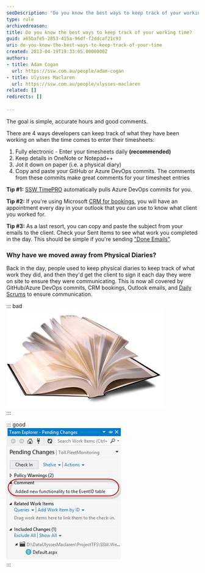 ```yaml
---
seoDescription: "Do you know the best ways to keep track of your working time? Here are four efficient methods for developers: electronic timesheets, OneNote/Notepad++, physical diaries, and GitHub/Azure DevOps commits."
type: rule
archivedreason: 
title: Do you know the best ways to keep track of your working time?
guid: a65bafe5-2853-415a-96df-f2ddcaf21c93
uri: do-you-know-the-best-ways-to-keep-track-of-your-time
created: 2013-04-19T19:33:05.0000000Z
authors:
- title: Adam Cogan
  url: https://ssw.com.au/people/adam-cogan
- title: Ulysses Maclaren
  url: https://ssw.com.au/people/ulysses-maclaren
related: []
redirects: []

---
```


The goal is simple, accurate hours and good comments.

There are 4 ways developers can keep track of what they have been working on when the time comes to enter their timesheets:

<!--endintro-->

1. Fully electronic - Enter your timesheets daily **(recommended)**
2. Keep details in OneNote or Notepad++
3. Jot it down on paper (i.e. a physical diary)
4. Copy and paste your GitHub or Azure DevOps commits. The comments from these commits make great comments for your timesheet entries

**Tip #1:** [SSW TimePRO](https://sswtimepro.com/) automatically pulls Azure DevOps commits for you.

**Tip #2:** If you're using Microsoft [CRM for bookings](/scheduling-do-you-know-how-to-book-developers-for-a-project), you will have an appointment every day in your outlook that you can use to know what client you worked for.

**Tip #3:** As a last resort, you can copy and paste the subject from your emails to the client. Check your Sent Items to see what work you completed in the day. This should be simple if you're sending ["Done Emails"](/dones-do-you-include-useful-details-in-your-done-email).

### Why have we moved away from Physical Diaries?

Back in the day, people used to keep physical diaries to keep track of what work they did, and then they'd get the client to sign it each day they were on site to ensure they were communicating. This is now all covered by GitHub/Azure DevOps commits, CRM bookings, Outlook emails, and [Daily Scrums](/methodology-daily-scrums) to ensure communication.

::: bad  
![Figure: Bad example – Physical Diaries are no longer needed](diary.jpg)  
:::

::: good  
![Figure: Good example – Azure DevOps commit messages are a very accurate recording of what work was done](TFS-comments.png)  
:::
